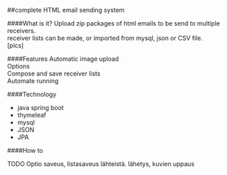 ##complete HTML email sending system

####What is it?
Upload zip packages of html emails to be send to multiple receivers.<br>
receiver lists can be made, or imported from mysql, json or CSV file.
<br>[pics]

####Features
Automatic image upload<br>
Options<br>
Compose and save receiver lists<br>
Automate running

####Technology
- java spring boot
- thymeleaf
- mysql
- JSON
- JPA

####How to

TODO Optio saveus, listasaveus lähteistä.
lähetys, kuvien uppaus
